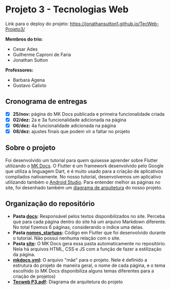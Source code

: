 # Projeto 3 - Tecnologias Web
Link para o deploy do projeto: https://jonathansutton1.github.io/TecWeb-Projeto3/

**Membros do trio:**
- Cesar Ades
- Guilherme Caproni de Faria
- Jonathan Sutton

**Professores:**
- Barbara Agena
- Gustavo Calixto

## Cronograma de entregas
- [x] **25/nov:** página do MK Docs publicada e primeira funcionalidade criada 
- [x] **02/dez:** 2a e 3a funcionalidade adicionada na página
- [x] **06/dez:** 4a funcionalidade adicionada na página
- [x] **08/dez:** ajustes finais que podem vir a faltar no projeto

## Sobre o projeto
Foi desenvolvido um tutorial para quem quisesse aprender sobre Flutter utilizando o [MK Docs](https://imasters.com.br/desenvolvimento/mkdocs-documentacao-de-projetos-com-markdown#:~:text=O%20MkDocs%20%C3%A9%20um%20gerador,documenta%C3%A7%C3%A3o%20ao%20inv%C3%A9s%20de%20blogs.). O Flutter é um framework desenvolvido pelo Google que utiliza a linguagem Dart, e é muito usado para a criação de aplicativos compilados nativamente. No nosso tutorial, desenvolvemos um aplicativo utilizando também o [Android Studio](https://developer.android.com/studio/intro?hl=pt-br). Para entender melhor as páginas no site, foi desenhado também um [diagrama de arquitetura](https://github.com/jonathansutton1/TecWeb-Projeto3/blob/main/Tecweb%20P3.pdf) do nosso projeto. 

## Organização do repositório
- **Pasta [docs](https://github.com/jonathansutton1/TecWeb-Projeto3/tree/main/docs):** Responsável pelos textos disponibilizados no site. Perceba que para cada página dentro do site há um arquivo Markdown diferente. No total fizemos 6 páginas, considerando o índice uma delas.
- **Pasta [nomes_startups](https://github.com/jonathansutton1/TecWeb-Projeto3/tree/main/nomes_startups):** Código em Flutter que foi desenvolvido durante o tutorial. Não possui nenhuma relação com o site.
- **Pasta [site](https://github.com/jonathansutton1/TecWeb-Projeto3/tree/main/site):** O MK Docs gera essa pasta automaticamente no repositório. Nela há arquivos HTML, CSS e JS com a função de fazer a estilização da página.
- **[mkdocs.yml](https://github.com/jonathansutton1/TecWeb-Projeto3/blob/main/mkdocs.yml):** O arquivo "mãe" para o projeto. Nele é definido a estrutura do projeto de maneira geral, o nome de cada página, e o tema escolhido (o MK Docs disponibiliza alguns temas diferentes para a criação de projetos)
- **[Tecweb P3.pdf](https://github.com/jonathansutton1/TecWeb-Projeto3/blob/main/Tecweb%20P3.pdf):** Diagrama de arquitetura do projeto

